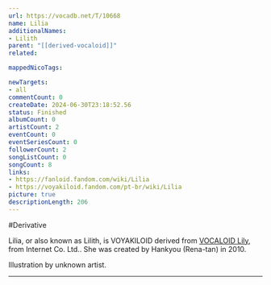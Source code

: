 ```yaml
---
url: https://vocadb.net/T/10668
name: Lilia
additionalNames: 
- Lilith
parent: "[[derived-vocaloid]]"
related:

mappedNicoTags:

newTargets:
- all
commentCount: 0
createDate: 2024-06-30T23:18:52.56
status: Finished
albumCount: 0
artistCount: 2
eventCount: 0
eventSeriesCount: 0
followerCount: 2
songListCount: 0
songCount: 8
links: 
- https://fanloid.fandom.com/wiki/Lilia
- https://voyakiloid.fandom.com/pt-br/wiki/Lilia
picture: true
descriptionLength: 206
---
```


#Derivative

Lilia, or also known as Lilith, is VOYAKILOID derived from [VOCALOID Lily](https://vocadb.net/Ar/139), from Internet Co. Ltd.. She was created by Hankyou (Rena-tan) in 2010.

Illustration by unknown artist.

---

